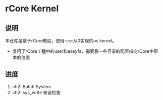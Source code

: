 # rCore Kernel

## 说明

本仓库是基于rCore教程，使用`rust`从0实现的os kernel。

+ 复用了rCore工程中的user和easyfs，需要将一些目录的配置指向rCore中原本的位置

## 进度

1. ch2: Batch System
2. ch2: sys_write 安全检查
